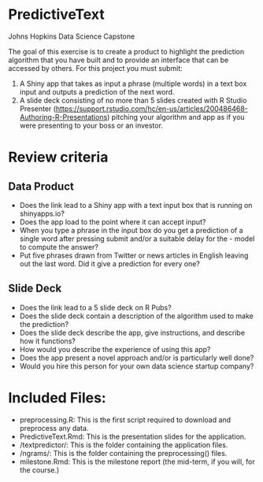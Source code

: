 # PredictiveText
Johns Hopkins Data Science Capstone

The goal of this exercise is to create a product to highlight the prediction algorithm that you have built and to provide an interface that can be accessed by others. For this project you must submit:

1. A Shiny app that takes as input a phrase (multiple words) in a text box input and outputs a prediction of the next word.
2. A slide deck consisting of no more than 5 slides created with R Studio Presenter (https://support.rstudio.com/hc/en-us/articles/200486468-Authoring-R-Presentations) pitching your algorithm and app as if you were presenting to your boss or an investor.

# Review criteria

## Data Product
- Does the link lead to a Shiny app with a text input box that is running on shinyapps.io?
- Does the app load to the point where it can accept input?
- When you type a phrase in the input box do you get a prediction of a single word after pressing submit and/or a suitable delay for the - model to compute the answer?
- Put five phrases drawn from Twitter or news articles in English leaving out the last word. Did it give a prediction for every one?

## Slide Deck
- Does the link lead to a 5 slide deck on R Pubs?
- Does the slide deck contain a description of the algorithm used to make the prediction?
- Does the slide deck describe the app, give instructions, and describe how it functions?
- How would you describe the experience of using this app?
- Does the app present a novel approach and/or is particularly well done?
- Would you hire this person for your own data science startup company?

# Included Files:
- preprocessing.R: This is the first script required to download and preprocess any data.
- PredictiveText.Rmd: This is the presentation slides for the application.
- /textpredictor/: This is the folder containing the application files.
- /ngrams/: This is the folder containing the preprocessing() files.
- milestone.Rmd: This is the milestone report (the mid-term, if you will, for the course.)
